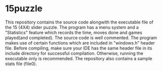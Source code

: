# 15puzzle
This repository contains the source code alongwith the executable file of the 15 (4X4) slider puzzle. The program has a menu system and a "Statistics" feature which records the time, moves done and games played(and completed). The source code is well commented. The program makes use of certain functions which are included in "windows.h" header file. Before compiling, make sure your IDE has the same header file in its include directory for successful compilation. Otherwise, running the executable only is recommended. The repository also contains a sample stats file (file0).

